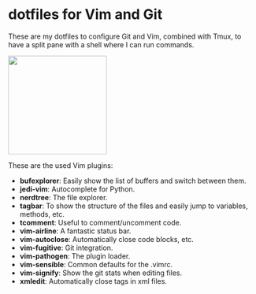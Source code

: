 dotfiles for Vim and Git
========================

These are my dotfiles to configure Git and Vim, combined with Tmux, to have a split pane with a shell where I can run commands.

<a href="http://i.imgur.com/kXOOxfz.png"><img src="http://i.imgur.com/kXOOxfz.png" height="200"/></a>

These are the used Vim plugins:

* **bufexplorer**: Easily show the list of buffers and switch between them.
* **jedi-vim**: Autocomplete for Python.
* **nerdtree**: The file explorer.
* **tagbar**: To show the structure of the files and easily jump to variables, methods, etc.
* **tcomment**: Useful to comment/uncomment code.
* **vim-airline**: A fantastic status bar.
* **vim-autoclose**: Automatically close code blocks, etc.
* **vim-fugitive**: Git integration.
* **vim-pathogen**: The plugin loader.
* **vim-sensible**: Common defaults for the .vimrc.
* **vim-signify**: Show the git stats when editing files.
* **xmledit**: Automatically close tags in xml files.
